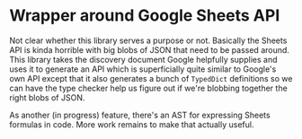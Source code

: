 # Wrapper around Google Sheets API

Not clear whether this library serves a purpose or not. Basically the
Sheets API is kinda horrible with big blobs of JSON that need to be
passed around. This library takes the discovery document Google
helpfully supplies and uses it to generate an API which is
superficially quite similar to Google's own API except that it also
generates a bunch of `TypedDict` definitions so we can have the type
checker help us figure out if we're blobbing together the right blobs
of JSON.

As another (in progress) feature, there's an AST for expressing Sheets
formulas in code. More work remains to make that actually useful.
